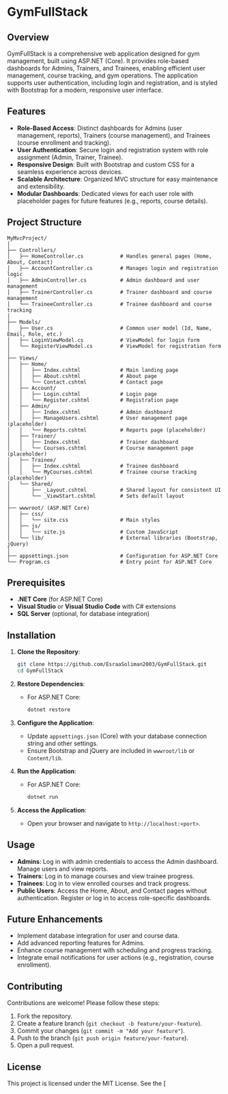 # GymFullStack

## Overview

GymFullStack is a comprehensive web application designed for gym management, built using ASP.NET (Core). It provides role-based dashboards for Admins, Trainers, and Trainees, enabling efficient user management, course tracking, and gym operations. The application supports user authentication, including login and registration, and is styled with Bootstrap for a modern, responsive user interface.

## Features

- **Role-Based Access**: Distinct dashboards for Admins (user management, reports), Trainers (course management), and Trainees (course enrollment and tracking).
- **User Authentication**: Secure login and registration system with role assignment (Admin, Trainer, Trainee).
- **Responsive Design**: Built with Bootstrap and custom CSS for a seamless experience across devices.
- **Scalable Architecture**: Organized MVC structure for easy maintenance and extensibility.
- **Modular Dashboards**: Dedicated views for each user role with placeholder pages for future features (e.g., reports, course details).

## Project Structure

```
MyMvcProject/
│
├── Controllers/
│   ├── HomeController.cs            # Handles general pages (Home, About, Contact)
│   ├── AccountController.cs         # Manages login and registration logic
│   ├── AdminController.cs           # Admin dashboard and user management
│   ├── TrainerController.cs         # Trainer dashboard and course management
│   └── TraineeController.cs         # Trainee dashboard and course tracking
│
├── Models/
│   ├── User.cs                      # Common user model (Id, Name, Email, Role, etc.)
│   ├── LoginViewModel.cs            # ViewModel for login form
│   └── RegisterViewModel.cs         # ViewModel for registration form
│
├── Views/
│   ├── Home/
│   │   ├── Index.cshtml             # Main landing page
│   │   ├── About.cshtml             # About page
│   │   └── Contact.cshtml           # Contact page
│   ├── Account/
│   │   ├── Login.cshtml             # Login page
│   │   └── Register.cshtml          # Registration page
│   ├── Admin/
│   │   ├── Index.cshtml             # Admin dashboard
│   │   ├── ManageUsers.cshtml       # User management page (placeholder)
│   │   └── Reports.cshtml           # Reports page (placeholder)
│   ├── Trainer/
│   │   ├── Index.cshtml             # Trainer dashboard
│   │   └── Courses.cshtml           # Course management page (placeholder)
│   ├── Trainee/
│   │   ├── Index.cshtml             # Trainee dashboard
│   │   └── MyCourses.cshtml         # Trainee course tracking (placeholder)
│   └── Shared/
│       ├── _Layout.cshtml           # Shared layout for consistent UI
│       └── _ViewStart.cshtml        # Sets default layout
│
├── wwwroot/ (ASP.NET Core)
│   ├── css/
│   │   └── site.css                 # Main styles
│   ├── js/
│   │   └── site.js                  # Custom JavaScript
│   └── lib/                         # External libraries (Bootstrap, jQuery)
│
├── appsettings.json                 # Configuration for ASP.NET Core
└── Program.cs                       # Entry point for ASP.NET Core
```

## Prerequisites

- **.NET Core** (for ASP.NET Core)
- **Visual Studio** or **Visual Studio Code** with C# extensions
- **SQL Server** (optional, for database integration)

## Installation

1. **Clone the Repository**:

   ```bash
   git clone https://github.com/EsraaSoliman2003/GymFullStack.git
   cd GymFullStack
   ```

2. **Restore Dependencies**:

   - For ASP.NET Core:
     ```bash
     dotnet restore
     ```

3. **Configure the Application**:

   - Update `appsettings.json` (Core) with your database connection string and other settings.
   - Ensure Bootstrap and jQuery are included in `wwwroot/lib` or `Content/lib`.

4. **Run the Application**:

   - For ASP.NET Core:
     ```bash
     dotnet run
     ```

5. **Access the Application**:
   - Open your browser and navigate to `http://localhost:<port>`.

## Usage

- **Admins**: Log in with admin credentials to access the Admin dashboard. Manage users and view reports.
- **Trainers**: Log in to manage courses and view trainee progress.
- **Trainees**: Log in to view enrolled courses and track progress.
- **Public Users**: Access the Home, About, and Contact pages without authentication. Register or log in to access role-specific dashboards.

## Future Enhancements

- Implement database integration for user and course data.
- Add advanced reporting features for Admins.
- Enhance course management with scheduling and progress tracking.
- Integrate email notifications for user actions (e.g., registration, course enrollment).

## Contributing

Contributions are welcome! Please follow these steps:

1. Fork the repository.
2. Create a feature branch (`git checkout -b feature/your-feature`).
3. Commit your changes (`git commit -m "Add your feature"`).
4. Push to the branch (`git push origin feature/your-feature`).
5. Open a pull request.

## License

This project is licensed under the MIT License. See the [

